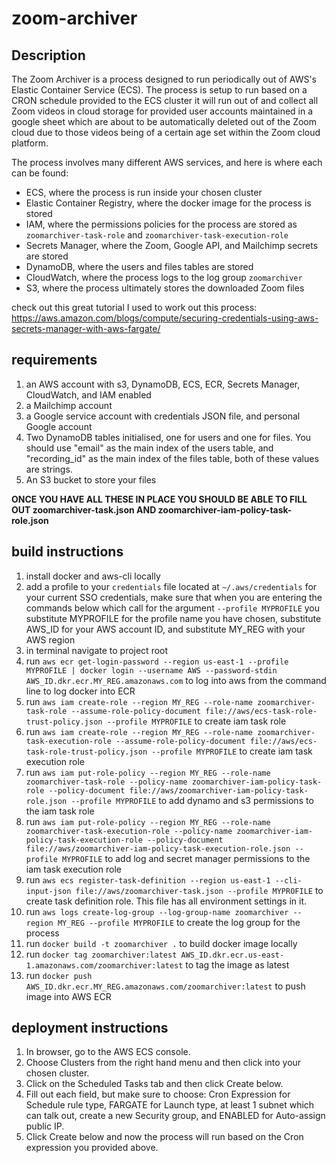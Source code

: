 # zoom-archiver

## Description

The Zoom Archiver is a process designed to run periodically out of AWS's Elastic Container Service (ECS). The process is setup to run based on a CRON schedule provided to the ECS cluster it will run out of and collect all Zoom videos in cloud storage for provided user accounts maintained in a google sheet which are about to be automatically deleted out of the Zoom cloud due to those videos being of a certain age set within the Zoom cloud platform.


The process involves many different AWS services, and here is where each can be found:
- ECS, where the process is run inside your chosen cluster
- Elastic Container Registry, where the docker image for the process is stored
- IAM, where the permissions policies for the process are stored as `zoomarchiver-task-role` and `zoomarchiver-task-execution-role`
- Secrets Manager, where the Zoom, Google API, and Mailchimp secrets are stored
- DynamoDB, where the users and files tables are stored
- CloudWatch, where the process logs to the log group `zoomarchiver`
- S3, where the process ultimately stores the downloaded Zoom files


check out this great tutorial I used to work out this process:
https://aws.amazon.com/blogs/compute/securing-credentials-using-aws-secrets-manager-with-aws-fargate/


## requirements

1. an AWS account with s3, DynamoDB, ECS, ECR, Secrets Manager, CloudWatch, and IAM enabled
1. a Mailchimp account
1. a Google service account with credentials JSON file, and personal Google account
1. Two DynamoDB tables initialised, one for users and one for files. You should use "email" as the main index of the users table, and "recording_id" as the main index of the files table, both of these values are strings.
1. An S3 bucket to store your files

**ONCE YOU HAVE ALL THESE IN PLACE YOU SHOULD BE ABLE TO FILL OUT zoomarchiver-task.json AND zoomarchiver-iam-policy-task-role.json**

## build instructions

1. install docker and aws-cli locally
1. add a profile to your `credentials` file located at `~/.aws/credentials` for your current SSO credentials, make sure that when you are entering the commands below which call for the argument `--profile MYPROFILE` you substitute MYPROFILE for the profile name you have chosen, substitute AWS_ID for your AWS account ID, and substitute MY_REG with your AWS region
1. in terminal navigate to project root
1. run `aws ecr get-login-password --region us-east-1 --profile MYPROFILE | docker login --username AWS --password-stdin AWS_ID.dkr.ecr.MY_REG.amazonaws.com` to log into aws from the command line to log docker into ECR
1. run `aws iam create-role --region MY_REG --role-name zoomarchiver-task-role --assume-role-policy-document file://aws/ecs-task-role-trust-policy.json --profile MYPROFILE` to create iam task role
1. run `aws iam create-role --region MY_REG --role-name zoomarchiver-task-execution-role --assume-role-policy-document file://aws/ecs-task-role-trust-policy.json --profile MYPROFILE` to create iam task execution role
1. run `aws iam put-role-policy --region MY_REG --role-name zoomarchiver-task-role --policy-name zoomarchiver-iam-policy-task-role --policy-document file://aws/zoomarchiver-iam-policy-task-role.json --profile MYPROFILE` to add dynamo and s3 permissions to the iam task role
1. run `aws iam put-role-policy --region MY_REG --role-name zoomarchiver-task-execution-role --policy-name zoomarchiver-iam-policy-task-execution-role --policy-document file://aws/zoomarchiver-iam-policy-task-execution-role.json --profile MYPROFILE` to add log and secret manager permissions to the iam task execution role
1. run `aws ecs register-task-definition --region us-east-1 --cli-input-json file://aws/zoomarchiver-task.json --profile MYPROFILE` to create task definition role. This file has all environment settings in it.
1. run `aws logs create-log-group --log-group-name zoomarchiver --region MY_REG --profile MYPROFILE` to create the log group for the process
1. run `docker build -t zoomarchiver .` to build docker image locally
1. run `docker tag zoomarchiver:latest AWS_ID.dkr.ecr.us-east-1.amazonaws.com/zoomarchiver:latest` to tag the image as latest
1. run `docker push AWS_ID.dkr.ecr.MY_REG.amazonaws.com/zoomarchiver:latest` to push image into AWS ECR

## deployment instructions

1. In browser, go to the AWS ECS console.
1. Choose Clusters from the right hand menu and then click into your chosen cluster.
1. Click on the Scheduled Tasks tab and then click Create below.
1. Fill out each field, but make sure to choose: Cron Expression for Schedule rule type, FARGATE for Launch type, at least 1 subnet which can talk out, create a new Security group, and ENABLED for Auto-assign public IP.
1. Click Create below and now the process will run based on the Cron expression you provided above. 
